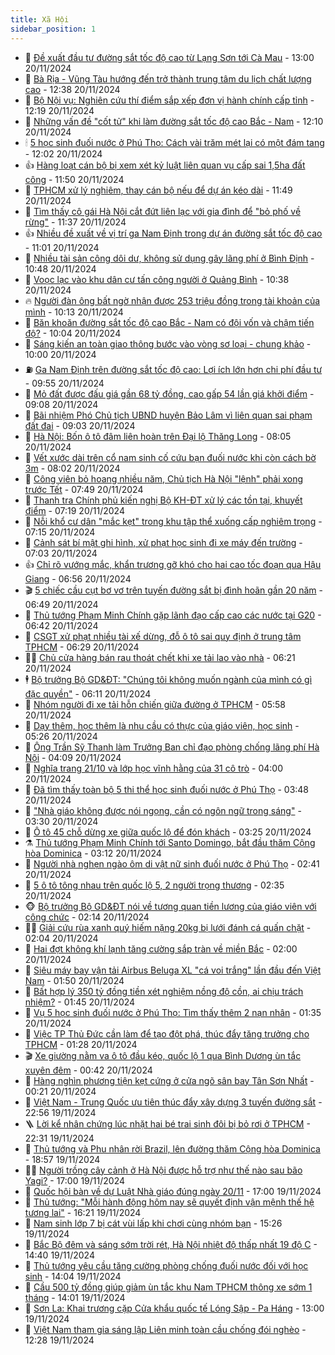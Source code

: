 ```yaml
---
title: Xã Hội
sidebar_position: 1
---
```


<!-- dantri-xa-hoi:START -->
- 🫣 [Đề xuất đầu tư đường sắt tốc độ cao từ Lạng Sơn tới Cà Mau](https://dantri.com.vn/xa-hoi/de-xuat-dau-tu-duong-sat-toc-do-cao-tu-lang-son-toi-ca-mau-20241120173404400.htm) - 13:00 20/11/2024
- 💼 [Bà Rịa - Vũng Tàu hướng đến trở thành trung tâm du lịch chất lượng cao](https://dantri.com.vn/xa-hoi/ba-ria-vung-tau-huong-den-tro-thanh-trung-tam-du-lich-chat-luong-cao-20241120190717722.htm) - 12:38 20/11/2024
- 🎊 [Bộ Nội vụ: Nghiên cứu thí điểm sắp xếp đơn vị hành chính cấp tỉnh](https://dantri.com.vn/xa-hoi/bo-noi-vu-nghien-cuu-thi-diem-sap-xep-don-vi-hanh-chinh-cap-tinh-20241120165614639.htm) - 12:19 20/11/2024
- 🙉 [Những vấn đề &quot;cốt tử&quot; khi làm đường sắt tốc độ cao Bắc - Nam](https://dantri.com.vn/xa-hoi/nhung-van-de-cot-tu-khi-lam-duong-sat-toc-do-cao-bac-nam-20241120190246538.htm) - 12:10 20/11/2024
- 🕯 [5 học sinh đuối nước ở Phú Thọ: Cách vài trăm mét lại có một đám tang](https://dantri.com.vn/xa-hoi/5-hoc-sinh-duoi-nuoc-o-phu-tho-cach-vai-tram-met-lai-co-mot-dam-tang-20241120183945607.htm) - 12:02 20/11/2024
- 👍 [Hàng loạt cán bộ bị xem xét kỷ luật liên quan vụ cấp sai 1,5ha đất công](https://dantri.com.vn/xa-hoi/hang-loat-can-bo-bi-xem-xet-ky-luat-lien-quan-vu-cap-sai-15ha-dat-cong-20241120182645994.htm) - 11:50 20/11/2024
- 🤖 [TPHCM xử lý nghiêm, thay cán bộ nếu để dự án kéo dài](https://dantri.com.vn/xa-hoi/tphcm-xu-ly-nghiem-thay-can-bo-neu-de-du-an-keo-dai-20241120181539008.htm) - 11:49 20/11/2024
- 🙉 [Tìm thấy cô gái Hà Nội cắt đứt liên lạc với gia đình để &quot;bỏ phố về rừng&quot;](https://dantri.com.vn/xa-hoi/tim-thay-co-gai-ha-noi-cat-dut-lien-lac-voi-gia-dinh-de-bo-pho-ve-rung-20241120172848568.htm) - 11:37 20/11/2024
- 👍 [Nhiều đề xuất về vị trí ga Nam Định trong dự án đường sắt tốc độ cao](https://dantri.com.vn/xa-hoi/nhieu-de-xuat-ve-vi-tri-ga-nam-dinh-trong-du-an-duong-sat-toc-do-cao-20241120170553336.htm) - 11:01 20/11/2024
- 🗽 [Nhiều tài sản công dôi dư, không sử dụng gây lãng phí ở Bình Định](https://dantri.com.vn/xa-hoi/nhieu-tai-san-cong-doi-du-khong-su-dung-gay-lang-phi-o-binh-dinh-20241120160937556.htm) - 10:48 20/11/2024
- 🗽 [Voọc lạc vào khu dân cư tấn công người ở Quảng Bình](https://dantri.com.vn/xa-hoi/vooc-lac-vao-khu-dan-cu-tan-cong-nguoi-o-quang-binh-20241120170117992.htm) - 10:38 20/11/2024
- 🔥 [Người đàn ông bất ngờ nhận được 253 triệu đồng trong tài khoản của mình](https://dantri.com.vn/xa-hoi/nguoi-dan-ong-bat-ngo-nhan-duoc-253-trieu-dong-trong-tai-khoan-cua-minh-20241120165511832.htm) - 10:13 20/11/2024
- 🦒 [Băn khoăn đường sắt tốc độ cao Bắc - Nam có đội vốn và chậm tiến độ?](https://dantri.com.vn/xa-hoi/ban-khoan-duong-sat-toc-do-cao-bac-nam-co-doi-von-va-cham-tien-do-20241120163051866.htm) - 10:04 20/11/2024
- 🧐 [Sáng kiến an toàn giao thông bước vào vòng sơ loại - chung khảo](https://dantri.com.vn/xa-hoi/sang-kien-an-toan-giao-thong-buoc-vao-vong-so-loai-chung-khao-20241120161253667.htm) - 10:00 20/11/2024
- ⛽️ [Ga Nam Định trên đường sắt tốc độ cao: Lợi ích lớn hơn chi phí đầu tư](https://dantri.com.vn/xa-hoi/ga-nam-dinh-tren-duong-sat-toc-do-cao-loi-ich-lon-hon-chi-phi-dau-tu-20241120162328627.htm) - 09:55 20/11/2024
- 🚀 [Mỏ đất được đấu giá gần 68 tỷ đồng, cao gấp 54 lần giá khởi điểm](https://dantri.com.vn/xa-hoi/mo-dat-duoc-dau-gia-gan-68-ty-dong-cao-gap-54-lan-gia-khoi-diem-20240912160538397.htm) - 09:08 20/11/2024
- 🦒 [Bãi nhiệm Phó Chủ tịch UBND huyện Bảo Lâm vì liên quan sai phạm đất đai](https://dantri.com.vn/xa-hoi/bai-nhiem-pho-chu-tich-ubnd-huyen-bao-lam-vi-lien-quan-sai-pham-dat-dai-20241120143901434.htm) - 09:03 20/11/2024
- 🦅 [Hà Nội: Bốn ô tô đâm liên hoàn trên Đại lộ Thăng Long](https://dantri.com.vn/xa-hoi/ha-noi-bon-o-to-dam-lien-hoan-tren-dai-lo-thang-long-20241120145651402.htm) - 08:05 20/11/2024
- 🚀 [Vết xước dài trên cổ nam sinh cố cứu bạn đuối nước khi còn cách bờ 3m](https://dantri.com.vn/xa-hoi/vet-xuoc-dai-tren-co-nam-sinh-co-cuu-ban-duoi-nuoc-khi-con-cach-bo-3m-20241120144227133.htm) - 08:02 20/11/2024
- 🦅 [Công viên bỏ hoang nhiều năm, Chủ tịch Hà Nội &quot;lệnh&quot; phải xong trước Tết](https://dantri.com.vn/xa-hoi/cong-vien-bo-hoang-nhieu-nam-chu-tich-ha-noi-lenh-phai-xong-truoc-tet-20241120141719249.htm) - 07:49 20/11/2024
- 🤠 [Thanh tra Chính phủ kiến nghị Bộ KH-ĐT xử lý các tồn tại, khuyết điểm](https://dantri.com.vn/xa-hoi/thanh-tra-chinh-phu-kien-nghi-bo-kh-dt-xu-ly-cac-ton-tai-khuyet-diem-20241120135256851.htm) - 07:19 20/11/2024
- 💄 [Nỗi khổ cư dân &quot;mắc kẹt&quot; trong khu tập thể xuống cấp nghiêm trọng](https://dantri.com.vn/xa-hoi/noi-kho-cu-dan-mac-ket-trong-khu-tap-the-xuong-cap-nghiem-trong-20241120113327013.htm) - 07:15 20/11/2024
- 🥷 [Cảnh sát bí mật ghi hình, xử phạt học sinh đi xe máy đến trường](https://dantri.com.vn/xa-hoi/canh-sat-bi-mat-ghi-hinh-xu-phat-hoc-sinh-di-xe-may-den-truong-20241120113819570.htm) - 07:03 20/11/2024
- 👍 [Chỉ rõ vướng mắc, khẩn trương gỡ khó cho hai cao tốc đoạn qua Hậu Giang](https://dantri.com.vn/xa-hoi/chi-ro-vuong-mac-khan-truong-go-kho-cho-hai-cao-toc-doan-qua-hau-giang-20241120120335596.htm) - 06:56 20/11/2024
- 🎬 [5 chiếc cầu cụt bơ vơ trên tuyến đường sắt bị đình hoãn gần 20 năm](https://dantri.com.vn/xa-hoi/5-chiec-cau-cut-bo-vo-tren-tuyen-duong-sat-bi-dinh-hoan-gan-20-nam-20241120003228100.htm) - 06:49 20/11/2024
- 🦒 [Thủ tướng Phạm Minh Chính gặp lãnh đạo cấp cao các nước tại G20](https://dantri.com.vn/xa-hoi/thu-tuong-pham-minh-chinh-gap-lanh-dao-cap-cao-cac-nuoc-tai-g20-20241120131552384.htm) - 06:42 20/11/2024
- 🌊 [CSGT xử phạt nhiều tài xế dừng, đỗ ô tô sai quy định ở trung tâm TPHCM](https://dantri.com.vn/xa-hoi/csgt-xu-phat-nhieu-tai-xe-dung-do-o-to-sai-quy-dinh-o-trung-tam-tphcm-20241120123237259.htm) - 06:29 20/11/2024
- 🧑‍💻 [Chủ cửa hàng bán rau thoát chết khi xe tải lao vào nhà](https://dantri.com.vn/xa-hoi/chu-cua-hang-ban-rau-thoat-chet-khi-xe-tai-lao-vao-nha-20241120131554129.htm) - 06:21 20/11/2024
- 🕴 [Bộ trưởng Bộ GD&amp;ĐT: &quot;Chúng tôi không muốn ngành của mình có gì đặc quyền&quot;](https://dantri.com.vn/xa-hoi/bo-truong-bo-gddt-chung-toi-khong-muon-nganh-cua-minh-co-gi-dac-quyen-20241120125002413.htm) - 06:11 20/11/2024
- 🤔 [Nhóm người đi xe tải hỗn chiến giữa đường ở TPHCM](https://dantri.com.vn/xa-hoi/nhom-nguoi-di-xe-tai-hon-chien-giua-duong-o-tphcm-20241119152833626.htm) - 05:58 20/11/2024
- 💄 [Dạy thêm, học thêm là nhu cầu có thực của giáo viên, học sinh](https://dantri.com.vn/xa-hoi/day-them-hoc-them-la-nhu-cau-co-thuc-cua-giao-vien-hoc-sinh-20241120113516561.htm) - 05:26 20/11/2024
- 🧠 [Ông Trần Sỹ Thanh làm Trưởng Ban chỉ đạo phòng chống lãng phí Hà Nội](https://dantri.com.vn/xa-hoi/ong-tran-sy-thanh-lam-truong-ban-chi-dao-phong-chong-lang-phi-ha-noi-20241120110338420.htm) - 04:09 20/11/2024
- 🦣 [Nghĩa trang 21/10 và lớp học vĩnh hằng của 31 cô trò](https://dantri.com.vn/xa-hoi/nghia-trang-2110-va-lop-hoc-vinh-hang-cua-31-co-tro-20241120101208760.htm) - 04:00 20/11/2024
- 💫 [Đã tìm thấy toàn bộ 5 thi thể học sinh đuối nước ở Phú Thọ](https://dantri.com.vn/xa-hoi/da-tim-thay-toan-bo-5-thi-the-hoc-sinh-duoi-nuoc-o-phu-tho-20241120103638993.htm) - 03:48 20/11/2024
- 🚀 [&quot;Nhà giáo không được nói ngọng, cần có ngôn ngữ trong sáng&quot;](https://dantri.com.vn/xa-hoi/nha-giao-khong-duoc-noi-ngong-can-co-ngon-ngu-trong-sang-20241120100202444.htm) - 03:30 20/11/2024
- 🤔 [Ô tô 45 chỗ dừng xe giữa quốc lộ để đón khách](https://dantri.com.vn/xa-hoi/o-to-45-cho-dung-xe-giua-quoc-lo-de-don-khach-20241120084704166.htm) - 03:25 20/11/2024
- ⚗️ [Thủ tướng Phạm Minh Chính tới Santo Domingo, bắt đầu thăm Cộng hòa Dominica](https://dantri.com.vn/xa-hoi/thu-tuong-pham-minh-chinh-toi-santo-domingo-bat-dau-tham-cong-hoa-dominica-20241119233433906.htm) - 03:12 20/11/2024
- 🫶 [Người nhà nghẹn ngào ôm di vật nữ sinh đuối nước ở Phú Thọ](https://dantri.com.vn/xa-hoi/nguoi-nha-nghen-ngao-om-di-vat-nu-sinh-duoi-nuoc-o-phu-tho-20241120091620388.htm) - 02:41 20/11/2024
- 🌮 [5 ô tô tông nhau trên quốc lộ 5, 2 người trọng thương](https://dantri.com.vn/xa-hoi/5-o-to-tong-nhau-tren-quoc-lo-5-2-nguoi-trong-thuong-20241120092034281.htm) - 02:35 20/11/2024
- 🐵 [Bộ trưởng Bộ GD&amp;ĐT nói về tương quan tiền lương của giáo viên với công chức](https://dantri.com.vn/xa-hoi/bo-truong-bo-gddt-noi-ve-tuong-quan-tien-luong-cua-giao-vien-voi-cong-chuc-20241120085344273.htm) - 02:14 20/11/2024
- 🧑‍🏫 [Giải cứu rùa xanh quý hiếm nặng 20kg bị lưới đánh cá quấn chặt](https://dantri.com.vn/xa-hoi/giai-cuu-rua-xanh-quy-hiem-nang-20kg-bi-luoi-danh-ca-quan-chat-20241120084342238.htm) - 02:04 20/11/2024
- 💫 [Hai đợt không khí lạnh tăng cường sắp tràn về miền Bắc](https://dantri.com.vn/xa-hoi/hai-dot-khong-khi-lanh-tang-cuong-sap-tran-ve-mien-bac-20241120085655515.htm) - 02:00 20/11/2024
- 🦩 [Siêu máy bay vận tải Airbus Beluga XL &quot;cá voi trắng&quot; lần đầu đến Việt Nam](https://dantri.com.vn/xa-hoi/sieu-may-bay-van-tai-airbus-beluga-xl-ca-voi-trang-lan-dau-den-viet-nam-20241120075742704.htm) - 01:50 20/11/2024
- 🦄 [Bất hợp lý 350 tỷ đồng tiền xét nghiệm nồng độ cồn, ai chịu trách nhiệm?](https://dantri.com.vn/xa-hoi/bat-hop-ly-350-ty-dong-tien-xet-nghiem-nong-do-con-ai-chiu-trach-nhiem-20241120082523472.htm) - 01:45 20/11/2024
- 💂 [Vụ 5 học sinh đuối nước ở Phú Thọ: Tìm thấy thêm 2 nạn nhân](https://dantri.com.vn/xa-hoi/vu-5-hoc-sinh-duoi-nuoc-o-phu-tho-tim-thay-them-2-nan-nhan-20241120082744187.htm) - 01:35 20/11/2024
- 💄 [Việc TP Thủ Đức cần làm để tạo đột phá, thúc đẩy tăng trưởng cho TPHCM](https://dantri.com.vn/xa-hoi/viec-tp-thu-duc-can-lam-de-tao-dot-pha-thuc-day-tang-truong-cho-tphcm-20241111115625460.htm) - 01:28 20/11/2024
- 🎬 [Xe giường nằm va ô tô đầu kéo, quốc lộ 1 qua Bình Dương ùn tắc xuyên đêm](https://dantri.com.vn/xa-hoi/xe-giuong-nam-va-o-to-dau-keo-quoc-lo-1-qua-binh-duong-un-tac-xuyen-dem-20241120073341373.htm) - 00:42 20/11/2024
- 👀 [Hàng nghìn phương tiện kẹt cứng ở cửa ngõ sân bay Tân Sơn Nhất](https://dantri.com.vn/xa-hoi/hang-nghin-phuong-tien-ket-cung-o-cua-ngo-san-bay-tan-son-nhat-20241119220706431.htm) - 00:21 20/11/2024
- 💃 [Việt Nam - Trung Quốc ưu tiên thúc đẩy xây dựng 3 tuyến đường sắt](https://dantri.com.vn/xa-hoi/viet-nam-trung-quoc-uu-tien-thuc-day-xay-dung-3-tuyen-duong-sat-20241120001548301.htm) - 22:56 19/11/2024
- 🪜 [Lời kể nhân chứng lúc nhặt hai bé trai sinh đôi bị bỏ rơi ở TPHCM](https://dantri.com.vn/xa-hoi/loi-ke-nhan-chung-luc-nhat-hai-be-trai-sinh-doi-bi-bo-roi-o-tphcm-20241119181004653.htm) - 22:31 19/11/2024
- 📝 [Thủ tướng và Phu nhân rời Brazil, lên đường thăm Cộng hòa Dominica](https://dantri.com.vn/xa-hoi/thu-tuong-va-phu-nhan-roi-brazil-len-duong-tham-cong-hoa-dominica-20241119180907255.htm) - 18:57 19/11/2024
- 🧑‍💻 [Người trồng cây cảnh ở Hà Nội được hỗ trợ như thế nào sau bão Yagi?](https://dantri.com.vn/xa-hoi/nguoi-trong-cay-canh-o-ha-noi-duoc-ho-tro-nhu-the-nao-sau-bao-yagi-20241119235244748.htm) - 17:00 19/11/2024
- 👺 [Quốc hội bàn về dự Luật Nhà giáo đúng ngày 20/11](https://dantri.com.vn/xa-hoi/quoc-hoi-ban-ve-du-luat-nha-giao-dung-ngay-2011-20241119230650259.htm) - 17:00 19/11/2024
- 🌮 [Thủ tướng: &quot;Mỗi hành động hôm nay sẽ quyết định vận mệnh thế hệ tương lai&quot;](https://dantri.com.vn/xa-hoi/thu-tuong-moi-hanh-dong-hom-nay-se-quyet-dinh-van-menh-the-he-tuong-lai-20241119112937418.htm) - 16:21 19/11/2024
- 🤭 [Nam sinh lớp 7 bị cát vùi lấp khi chơi cùng nhóm bạn](https://dantri.com.vn/xa-hoi/nam-sinh-lop-7-bi-cat-vui-lap-khi-choi-cung-nhom-ban-20241119221202062.htm) - 15:26 19/11/2024
- 💪 [Bắc Bộ đêm và sáng sớm trời rét, Hà Nội nhiệt độ thấp nhất 19 độ C](https://dantri.com.vn/xa-hoi/bac-bo-dem-va-sang-som-troi-ret-ha-noi-nhiet-do-thap-nhat-19-do-c-20241119211618607.htm) - 14:40 19/11/2024
- 🧰 [Thủ tướng yêu cầu tăng cường phòng chống đuối nước đối với học sinh](https://dantri.com.vn/xa-hoi/thu-tuong-yeu-cau-tang-cuong-phong-chong-duoi-nuoc-doi-voi-hoc-sinh-20241119203319784.htm) - 14:04 19/11/2024
- 🤡 [Cầu 500 tỷ đồng giúp giảm ùn tắc khu Nam TPHCM thông xe sớm 1 tháng](https://dantri.com.vn/xa-hoi/cau-500-ty-dong-giup-giam-un-tac-khu-nam-tphcm-thong-xe-som-1-thang-20241119202901149.htm) - 14:01 19/11/2024
- 🦆 [Sơn La: Khai trương cặp Cửa khẩu quốc tế Lóng Sập - Pa Háng](https://dantri.com.vn/xa-hoi/son-la-khai-truong-cap-cua-khau-quoc-te-long-sap-pa-hang-20241119195539736.htm) - 13:00 19/11/2024
- 🦍 [Việt Nam tham gia sáng lập Liên minh toàn cầu chống đói nghèo](https://dantri.com.vn/xa-hoi/viet-nam-tham-gia-sang-lap-lien-minh-toan-cau-chong-doi-ngheo-20241119185825800.htm) - 12:28 19/11/2024<!-- dantri-xa-hoi:END -->
